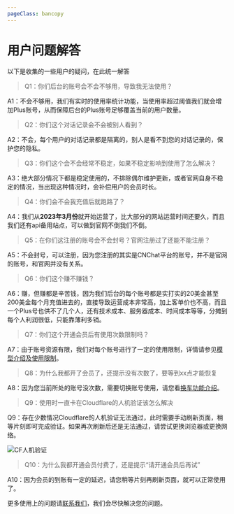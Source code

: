 ```yaml
---
pageClass: bancopy
---
```

# 用户问题解答

以下是收集的一些用户的疑问，在此统一解答

> Q1：你们后台的账号会不会不够用，导致我无法使用？

A1：不会不够用，我们有实时的使用率统计功能，当使用率超过阈值我们就会增加Plus账号，从而保障后台的Plus账号足够覆盖当前的用户数量。

> Q2：你们这个对话记录会不会被别人看到？

A2：不会，每个用户的对话记录都是隔离的，别人是看不到您的对话记录的，保护您的隐私。

> Q3：你们这个会不会经常不稳定，如果不稳定影响到使用了怎么解决？

A3：绝大部分情况下都是稳定使用的，不排除偶尔维护更新，或者官网自身不稳定的情况，当出现这种情况时，会补偿用户的会员时长。

> Q4：你们会不会我充值后就跑路了？

A4：我们从**2023年3月份**就开始运营了，比大部分的网站运营时间还要久，而且我们还有api备用站点，可以做到官网不倒我们不倒。

> Q5：在你们这注册的账号会不会封号？官网注册过了还能不能注册？

A5：不会封号，可以注册，因为您注册的其实是CNChat平台的账号，并不是官网的账号，和官网并没有关系。

> Q6：你们这个赚不赚钱？

A6：赚，但赚都是辛苦钱，因为我们后台的每个账号都是实打实的20美金甚至200美金每个月充值进去的，直接导致运营成本非常高，加上客单价也不高，而且一个Plus号也供不了几个人，还有技术成本、服务器成本、时间成本等等，分摊到每个人利润很低，只能靠薄利多销。

> Q7：你们这个开通会员后有使用次数限制吗？

A7：由于账号资源有限，我们对每个账号进行了一定的使用限制，详情请参见[模型介绍及使用限制](https://cn.jerryz.com.cn/guide/models)。

> Q8：为什么我都开了会员了，还提示没有次数了，要等到xx点才能恢复

A8：因为您当前所处的账号没次数，需要切换账号使用，请您看[换车功能介绍](https://cn.jerryz.com.cn/guide/guide#换车)。

> Q9：使用时一直卡在Cloudflare的人机验证该怎么解决

Q9：存在少数情况Cloudflare的人机验证无法通过，此时需要手动刷新页面，稍等片刻即可完成验证。如果再次刷新后还是无法通过，请尝试更换浏览器或更换网络。

![CF人机验证](https://cdn.jerryz.com.cn/gh/YangguangZhou/CNChat-Docs@main/docs/public/32.png)

> Q10：为什么我都开通会员付费了，还是提示“请开通会员后再试”

A10：因为会员的到账有一定的延迟，请您稍等片刻再刷新页面，就可以正常使用了。

更多使用上的问题请[联系我们](https://cn.jerryz.com.cn/guide/contact)，我们会尽快解决您的问题。